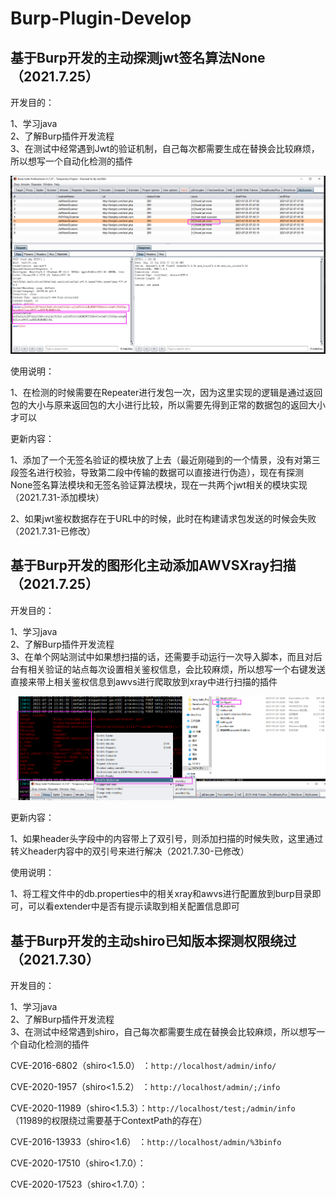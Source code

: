 # Burp-Plugin-Develop


## 基于Burp开发的主动探测jwt签名算法None（2021.7.25）  

开发目的：  

1、学习java  
2、了解Burp插件开发流程  
3、在测试中经常遇到Jwt的验证机制，自己每次都需要生成在替换会比较麻烦，所以想写一个自动化检测的插件 

![image](https://github.com/chibd2000/Burp-Extender-Study-Develop/blob/main/img/JWTNone.png)



使用说明：

1、在检测的时候需要在Repeater进行发包一次，因为这里实现的逻辑是通过返回包的大小与原来返回包的大小进行比较，所以需要先得到正常的数据包的返回大小才可以  

  

更新内容：  

1、添加了一个无签名验证的模块放了上去（最近刚碰到的一个情景，没有对第三段签名进行校验，导致第二段中传输的数据可以直接进行伪造），现在有探测None签名算法模块和无签名验证算法模块，现在一共两个jwt相关的模块实现（2021.7.31-添加模块）  

2、如果jwt鉴权数据存在于URL中的时候，此时在构建请求包发送的时候会失败（2021.7.31-已修改）

## 基于Burp开发的图形化主动添加AWVSXray扫描（2021.7.25）  

开发目的：  

1、学习java  
2、了解Burp插件开发流程  
3、在单个网站测试中如果想扫描的话，还需要手动运行一次导入脚本，而且对后台有相关验证的站点每次设置相关鉴权信息，会比较麻烦，所以想写一个右键发送直接来带上相关鉴权信息到awvs进行爬取放到xray中进行扫描的插件    

![image](https://github.com/chibd2000/Burp-Extender-Study-Develop/blob/main/img/AWVSXray.png)   



更新内容：

1、如果header头字段中的内容带上了双引号，则添加扫描的时候失败，这里通过转义header内容中的双引号来进行解决（2021.7.30-已修改） 



使用说明：

1、将工程文件中的db.properties中的相关xray和awvs进行配置放到burp目录即可，可以看extender中是否有提示读取到相关配置信息即可

## 基于Burp开发的主动shiro已知版本探测权限绕过（2021.7.30）

开发目的：  

1、学习java  
2、了解Burp插件开发流程  
3、在测试中经常遇到shiro，自己每次都需要生成在替换会比较麻烦，所以想写一个自动化检测的插件  

CVE-2016-6802（shiro<1.5.0）  ：`http://localhost/admin/info/`  

CVE-2020-1957（shiro<1.5.2）  ：`http://localhost/admin/;/info`  

CVE-2020-11989（shiro<1.5.3）：`http://localhost/test;/admin/info`   （11989的权限绕过需要基于ContextPath的存在）

CVE-2016-13933（shiro<1.6）   ：`http://localhost/admin/%3binfo`   

CVE-2020-17510（shiro<1.7.0）：  

CVE-2020-17523（shiro<1.7.0）：

